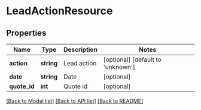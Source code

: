 # LeadActionResource

## Properties
Name | Type | Description | Notes
------------ | ------------- | ------------- | -------------
**action** | **string** | Lead action | [optional] [default to 'unknown']
**date** | **string** | Date | [optional] 
**quote_id** | **int** | Quote id | [optional] 

[[Back to Model list]](../README.md#documentation-for-models) [[Back to API list]](../README.md#documentation-for-api-endpoints) [[Back to README]](../README.md)


